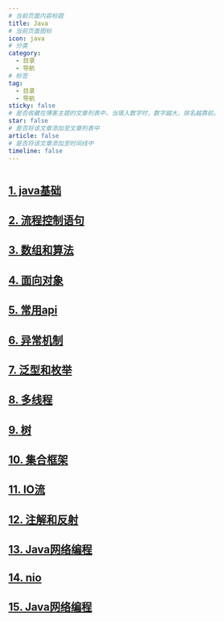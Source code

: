 ```yaml
---
# 当前页面内容标题
title: Java
# 当前页面图标
icon: java
# 分类
category:
  - 目录
  - 导航
# 标签
tag:
  - 目录
  - 导航
sticky: false
# 是否收藏在博客主题的文章列表中，当填入数字时，数字越大，排名越靠前。
star: false
# 是否将该文章添加至文章列表中
article: false
# 是否将该文章添加至时间线中
timeline: false
---
```



# 
## [1. java基础](./java基础.html)

## [2. 流程控制语句](./流程控制语句.html)

## [3. 数组和算法](./数组和算法.html)

## [4. 面向对象](./面向对象.html)

## [5. 常用api](./常用api.html)

## [6. 异常机制](./异常机制.html)

## [7. 泛型和枚举](./泛型和枚举.html)

## [8. 多线程](./多线程.html)

## [9. 树](./树.html)

## [10. 集合框架](./集合框架.html)

## [11. IO流](./io流.html)

## [12. 注解和反射](./注解和反射.html)

## [13. Java网络编程](./网络编程.html)

## [14. nio](./nio.html)

## [15. Java网络编程](./Java正则表达式.html)
